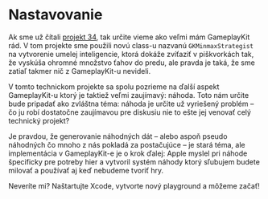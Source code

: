 # Nastavovanie

Ak sme už čítali [projekt 34](/read/34/overview), tak určite vieme ako veľmi mám GameplayKit rád. V tom projekte sme použili novú class-u nazvanú `GKMinmaxStrategist` na vytvorenie umelej inteligencie, ktorá dokáže zvíťaziť v piškvorkách tak, že vyskúša ohromné množstvo ťahov do predu, ale pravda je taká, že sme zatiaľ takmer nič z GameplayKit-u nevideli.

V tomto technickom projekte sa spolu pozrieme na ďalší aspekt GameplayKit-u ktorý je taktiež veľmi zaujímavý: náhoda. Toto nám určite bude pripadať ako zvláštna téma: náhoda je určite už vyriešený problém – čo ju robí dostatočne zaujímavou pre diskusiu nie to ešte jej venovať celý technický projekt?

Je pravdou, že generovanie náhodných dát – alebo aspoň pseudo náhodných čo mnoho z nás pokladá za postačujúce – je stará téma, ale implementácia v GameplayKit-e je o krok ďalej: Apple myslel pri náhode špecificky pre potreby hier a vytvoril systém náhody ktorý sľubujem budete milovať a používať aj keď nebudeme tvoriť hry.

Neveríte mi? Naštartujte Xcode, vytvorte nový playground a môžeme začať!
